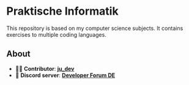 # Praktische Informatik

This repository is based on my computer science subjects. It contains exercises to multiple coding languages.

## About

- 👨‍💻 **Contributor**: **[ju_dev](https://github.com/jahidxuddin)**
- 👾 **Discord server**: **[Developer Forum DE](https://discord.gg/urvsvPqQ3T)**
